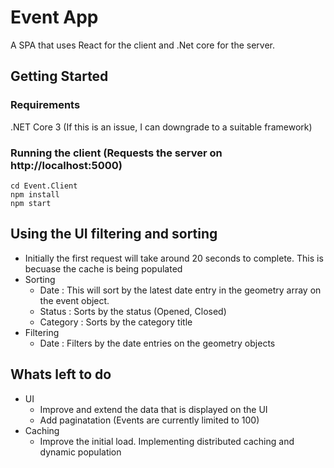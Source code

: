 # Event App

A SPA that uses React for the client and .Net core for the server.

## Getting Started

### Requirements 
.NET Core 3 (If this is an issue, I can downgrade to a suitable framework)

### Running the client (Requests the server on http://localhost:5000)

```
cd Event.Client
npm install
npm start
```

## Using the UI filtering and sorting
- Initially the first request will take around 20 seconds to complete. This is becuase the cache is being populated
- Sorting
  - Date : This will sort by the latest date entry in the geometry array on the event object.
  - Status : Sorts by the status (Opened, Closed)
  - Category : Sorts by the category title
- Filtering
  - Date : Filters by the date entries on the geometry objects


## Whats left to do
- UI
  - Improve and extend the data that is displayed on the UI
  - Add paginatation (Events are currently limited to 100)
- Caching
  - Improve the initial load. Implementing distributed caching and dynamic population 





